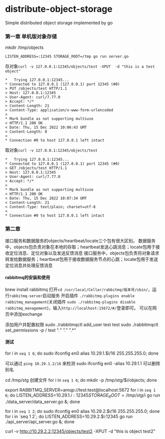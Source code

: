 # distribute-object-storage
Simple distributed object storage implemented by go

### 第一章 单机版对象存储
mkdir /tmp/objects

`LISTEN_ADDRESS=:12345 STORAGE_ROOT=/tmp go run server.go`

存对象`curl -v 127.0.0.1:12345/objects/test -XPUT  -d "this is a test object"`
```text
*   Trying 127.0.0.1:12345...
* Connected to 127.0.0.1 (127.0.0.1) port 12345 (#0)
> PUT /objects/test HTTP/1.1
> Host: 127.0.0.1:12345
> User-Agent: curl/7.77.0
> Accept: */*
> Content-Length: 21
> Content-Type: application/x-www-form-urlencoded
> 
* Mark bundle as not supporting multiuse
< HTTP/1.1 200 OK
< Date: Thu, 15 Dec 2022 10:06:43 GMT
< Content-Length: 0
< 
* Connection #0 to host 127.0.0.1 left intact

```
取对象`curl -v 127.0.0.1:12345/objects/test`
```text
*   Trying 127.0.0.1:12345...
* Connected to 127.0.0.1 (127.0.0.1) port 12345 (#0)
> GET /objects/test HTTP/1.1
> Host: 127.0.0.1:12345
> User-Agent: curl/7.77.0
> Accept: */*
> 
* Mark bundle as not supporting multiuse
< HTTP/1.1 200 OK
< Date: Thu, 15 Dec 2022 10:07:34 GMT
< Content-Length: 21
< Content-Type: text/plain; charset=utf-8
< 
* Connection #0 to host 127.0.0.1 left intact
```

### 第二章

接口服务和数据服务的objects/heartbeat/locate三个包有很大区别。
数据服务中，objects包负责对象在本地的存取；heartbeat发送心跳消息；locate包用于接收定位消息、定位对象以及发送反馈消息
接口服务中，objects包负责将对象请求转发给数据服务；heartbeat包用于接收数据服务节点的心跳；locate包用于发送定位消息并处理反馈消息

#### rabbitmq的安装和使用
brew install rabbitmq
打开`cd /usr/local/Cellar/rabbitmq/版本号/sbin/`，运行`rabbitmq-server`启动服务
开启插件 `./rabbitmq-plugins enable rabbitmq_management`(关闭插件 `sudo ./rabbitmq-plugins disable rabbitmq_management`)，输入` http://localhost:15672/#/ `登录即可。
可以在网页中添加exchange

添加用户并配置权限
sudo ./rabbitmqctl add_user test test
sudo ./rabbitmqctl set_permissions -p / test ".*" ".*" ".*"


#### 测试
for i in `seq 1 6`; do sudo ifconfig en0 alias 10.29.1.$i/16 255.255.255.0; done

可以通过 `ping 10.29.1.2/16` 来检测
sudo ifconfig en0 -alias 10.29.1.1 可以删除别名

cd /tmp/stg
创建文件 for i in `seq 1 6`; do mkdir -p /tmp/stg/$i/objects; done

export RABBITMQ_SERVER=amqp://test:test@localhost:5672
for i in `seq 1 6`; do LISTEN_ADDRESS=10.29.1.$i:12345 STORAGE_ROOT=/tmp/stg/$i go run ./data_server/data_server.go &; done

for i in `seq 1 2`; do sudo ifconfig en0 alias 10.29.2.$i/16 255.255.255.0; done
for i in `seq 1 2`; do LISTEN_ADDRESS=10.29.2.$i:12345 go run ./api_server/api_server.go &; done

curl -v http://10.29.2.2:12345/objects/test2 -XPUT -d "this is object test2"